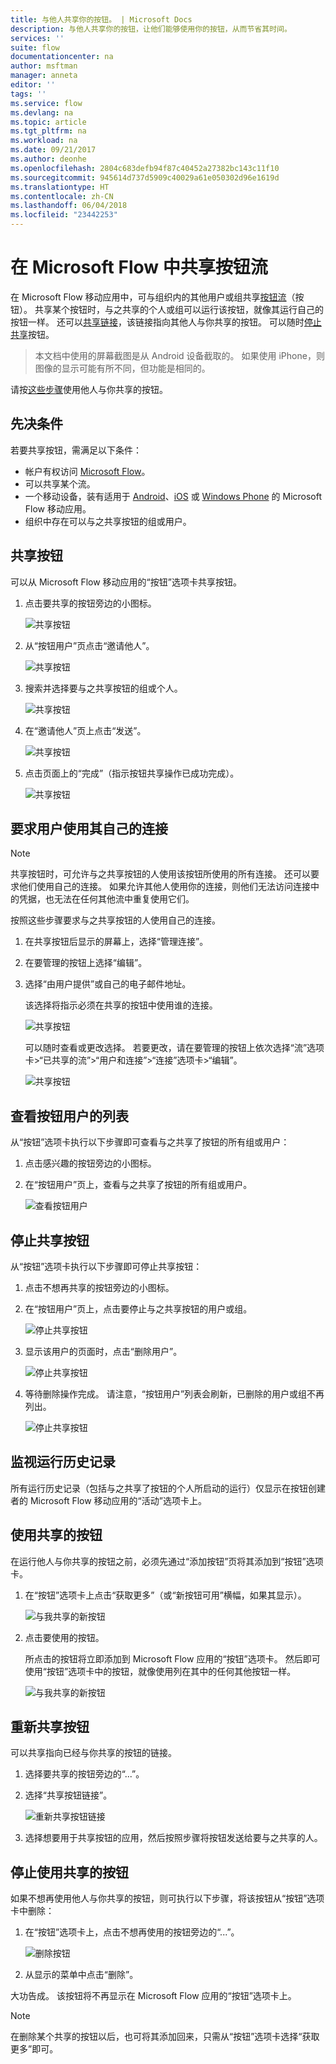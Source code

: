 ```yaml
---
title: 与他人共享你的按钮。 | Microsoft Docs
description: 与他人共享你的按钮，让他们能够使用你的按钮，从而节省其时间。
services: ''
suite: flow
documentationcenter: na
author: msftman
manager: anneta
editor: ''
tags: ''
ms.service: flow
ms.devlang: na
ms.topic: article
ms.tgt_pltfrm: na
ms.workload: na
ms.date: 09/21/2017
ms.author: deonhe
ms.openlocfilehash: 2804c683defb94f87c40452a27382bc143c11f10
ms.sourcegitcommit: 945614d737d5909c40029a61e050302d96e1619d
ms.translationtype: HT
ms.contentlocale: zh-CN
ms.lasthandoff: 06/04/2018
ms.locfileid: "23442253"
---
```

# <a name="share-button-flows-in-microsoft-flow"></a>在 Microsoft Flow 中共享按钮流
在 Microsoft Flow 移动应用中，可与组织内的其他用户或组共享[按钮流](introduction-to-button-flows.md)（按钮）。 共享某个按钮时，与之共享的个人或组可以运行该按钮，就像其运行自己的按钮一样。 还可以[共享链接](share-buttons.md#re-share-a-button)，该链接指向其他人与你共享的按钮。 可以随时[停止共享](share-buttons.md#stop-sharing-a-button)按钮。

> 本文档中使用的屏幕截图是从 Android 设备截取的。 如果使用 iPhone，则图像的显示可能有所不同，但功能是相同的。
> 
> 

请按[这些步骤](share-buttons.md#use-shared-buttons)使用他人与你共享的按钮。

## <a name="prerequisites"></a>先决条件
若要共享按钮，需满足以下条件：

* 帐户有权访问 [Microsoft Flow](https://flow.microsoft.com)。
* 可以共享某个流。
* 一个移动设备，装有适用于 [Android](https://aka.ms/flowmobiledocsandroid)、[iOS](https://aka.ms/flowmobiledocsios) 或 [Windows Phone](https://aka.ms/flowmobilewindows) 的 Microsoft Flow 移动应用。
* 组织中存在可以与之共享按钮的组或用户。

## <a name="share-a-button"></a>共享按钮
可以从 Microsoft Flow 移动应用的“按钮”选项卡共享按钮。

1. 点击要共享的按钮旁边的小图标。
   
    ![共享按钮](./media/share-buttons/share-button-flows-buttons-tab.png)
2. 从“按钮用户”页点击“邀请他人”。
   
    ![共享按钮](./media/share-buttons/share-button-flows-button-users.png)
3. 搜索并选择要与之共享按钮的组或个人。
   
    ![共享按钮](./media/share-buttons/share-button-flows-invite-others-select.png)
4. 在“邀请他人”页上点击“发送”。
   
    ![共享按钮](./media/share-buttons/share-button-flows-invite-others-send.png)
5. 点击页面上的“完成”（指示按钮共享操作已成功完成）。
   
    ![共享按钮](./media/share-buttons/share-button-flows-invite-others-done.png)

## <a name="require-users-to-use-their-own-connections"></a>要求用户使用其自己的连接
> [!NOTE]
> 共享按钮时，可允许与之共享按钮的人使用该按钮所使用的所有连接。 还可以要求他们使用自己的连接。 如果允许其他人使用你的连接，则他们无法访问连接中的凭据，也无法在任何其他流中重复使用它们。
> 
> 

按照这些步骤要求与之共享按钮的人使用自己的连接。

1. 在共享按钮后显示的屏幕上，选择“管理连接”。
2. 在要管理的按钮上选择“编辑”。
3. 选择“由用户提供”或自己的电子邮件地址。
   
    该选择将指示必须在共享的按钮中使用谁的连接。
   
    ![共享按钮](./media/share-buttons/share-button-select-connection-provided-by-user.png)
   
    可以随时查看或更改选择。 若要更改，请在要管理的按钮上依次选择“流”选项卡>“已共享的流”>“用户和连接”>“连接”选项卡>“编辑”。
   
    ![共享按钮](./media/share-buttons/share-button-flows-conn-provided-by-user.png)

## <a name="view-the-list-of-button-users"></a>查看按钮用户的列表
从“按钮”选项卡执行以下步骤即可查看与之共享了按钮的所有组或用户：

1. 点击感兴趣的按钮旁边的小图标。
2. 在“按钮用户”页上，查看与之共享了按钮的所有组或用户。
   
    ![查看按钮用户](./media/share-buttons/share-button-flows-button-users-list.png)

## <a name="stop-sharing-a-button"></a>停止共享按钮
从“按钮”选项卡执行以下步骤即可停止共享按钮：

1. 点击不想再共享的按钮旁边的小图标。
2. 在“按钮用户”页上，点击要停止与之共享按钮的用户或组。
   
    ![停止共享按钮](./media/share-buttons/share-button-flows-remove-user-list.png)
3. 显示该用户的页面时，点击“删除用户”。
   
    ![停止共享按钮](./media/share-buttons/share-button-flows-remove-user.png)
4. 等待删除操作完成。 请注意，“按钮用户”列表会刷新，已删除的用户或组不再列出。
   
    ![停止共享按钮](./media/share-buttons/share-button-flows-remove-user-result.png)

## <a name="monitor-the-run-history"></a>监视运行历史记录
所有运行历史记录（包括与之共享了按钮的个人所启动的运行）仅显示在按钮创建者的 Microsoft Flow 移动应用的“活动”选项卡上。

## <a name="use-shared-buttons"></a>使用共享的按钮
在运行他人与你共享的按钮之前，必须先通过“添加按钮”页将其添加到“按钮”选项卡。

1. 在“按钮”选项卡上点击“获取更多”（或“新按钮可用”横幅，如果其显示）。
   
    ![与我共享的新按钮](./media/share-buttons/share-button-flows-banner.png)
2. 点击要使用的按钮。
   
    所点击的按钮将立即添加到 Microsoft Flow 应用的“按钮”选项卡。 然后即可使用“按钮”选项卡中的按钮，就像使用列在其中的任何其他按钮一样。
   
    ![与我共享的新按钮](./media/share-buttons/share-button-flows-buttons-shared-with-me.png)

## <a name="re-share-a-button"></a>重新共享按钮
可以共享指向已经与你共享的按钮的链接。

1. 选择要共享的按钮旁边的“...”。
2. 选择“共享按钮链接”。
   
    ![重新共享按钮链接](./media/share-buttons/re-share-button.png)
3. 选择想要用于共享按钮的应用，然后按照步骤将按钮发送给要与之共享的人。

## <a name="stop-using-a-shared-button"></a>停止使用共享的按钮
如果不想再使用他人与你共享的按钮，则可执行以下步骤，将该按钮从“按钮”选项卡中删除：

1. 在“按钮”选项卡上，点击不想再使用的按钮旁边的“...”。
   
    ![删除按钮](./media/share-buttons/share-button-flows-added-shared-button.png)
2. 从显示的菜单中点击“删除”。

大功告成。 该按钮将不再显示在 Microsoft Flow 应用的“按钮”选项卡上。

> [!NOTE]
> 在删除某个共享的按钮以后，也可将其添加回来，只需从“按钮”选项卡选择“获取更多”即可。
> 
> 

